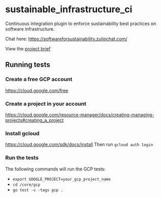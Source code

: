 # sustainable_infrastructure_ci
Continuous integration plugin to enforce sustainability best practices on software infrastructure.

Chat here: https://softwareforsustainability.zulipchat.com/

View the [project brief](ProjectBrief.pdf)

## Running tests

### Create a free GCP account
https://cloud.google.com/free

### Create a project in your account
https://cloud.google.com/resource-manager/docs/creating-managing-projects#creating_a_project

### Install gcloud
https://cloud.google.com/sdk/docs/install
Then run `gcloud auth login`

### Run the tests
The following commands will run the GCP tests:
* `export GOOGLE_PROJECT=your_gcp_project_name`
* `cd /core/gcp`
* `go test -v -tags gcp .`
